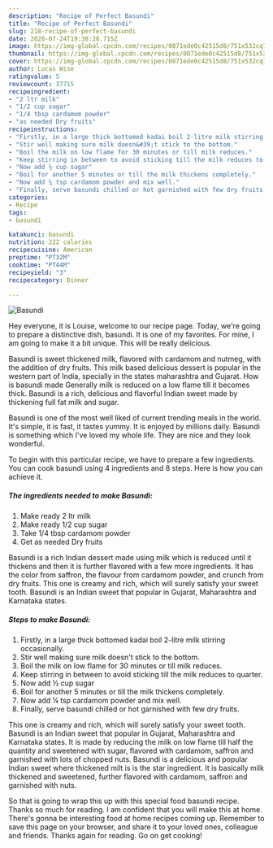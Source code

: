 ```yaml
---
description: "Recipe of Perfect Basundi"
title: "Recipe of Perfect Basundi"
slug: 218-recipe-of-perfect-basundi
date: 2020-07-24T19:38:28.715Z
image: https://img-global.cpcdn.com/recipes/0871ede0c42515d8/751x532cq70/basundi-recipe-main-photo.jpg
thumbnail: https://img-global.cpcdn.com/recipes/0871ede0c42515d8/751x532cq70/basundi-recipe-main-photo.jpg
cover: https://img-global.cpcdn.com/recipes/0871ede0c42515d8/751x532cq70/basundi-recipe-main-photo.jpg
author: Lucas Wise
ratingvalue: 5
reviewcount: 37715
recipeingredient:
- "2 ltr milk"
- "1/2 cup sugar"
- "1/4 tbsp cardamom powder"
- "as needed Dry fruits"
recipeinstructions:
- "Firstly, in a large thick bottomed kadai boil 2-litre milk stirring occasionally."
- "Stir well making sure milk doesn&#39;t stick to the bottom."
- "Boil the milk on low flame for 30 minutes or till milk reduces."
- "Keep stirring in between to avoid sticking till the milk reduces to quarter."
- "Now add ½ cup sugar"
- "Boil for another 5 minutes or till the milk thickens completely."
- "Now add ¼ tsp cardamom powder and mix well."
- "Finally, serve basundi chilled or hot garnished with few dry fruits."
categories:
- Recipe
tags:
- basundi

katakunci: basundi 
nutrition: 222 calories
recipecuisine: American
preptime: "PT32M"
cooktime: "PT44M"
recipeyield: "3"
recipecategory: Dinner

---
```



![Basundi](https://img-global.cpcdn.com/recipes/0871ede0c42515d8/751x532cq70/basundi-recipe-main-photo.jpg)

Hey everyone, it is Louise, welcome to our recipe page. Today, we're going to prepare a distinctive dish, basundi. It is one of my favorites. For mine, I am going to make it a bit unique. This will be really delicious.

Basundi is sweet thickened milk, flavored with cardamom and nutmeg, with the addition of dry fruits. This milk based delicious dessert is popular in the western part of India, specially in the states maharashtra and Gujarat. How is basundi made Generally milk is reduced on a low flame till it becomes thick. Basundi is a rich, delicious and flavorful Indian sweet made by thickening full fat milk and sugar.

Basundi is one of the most well liked of current trending meals in the world. It's simple, it is fast, it tastes yummy. It is enjoyed by millions daily. Basundi is something which I've loved my whole life. They are nice and they look wonderful.


To begin with this particular recipe, we have to prepare a few ingredients. You can cook basundi using 4 ingredients and 8 steps. Here is how you can achieve it.

<!--inarticleads1-->

##### The ingredients needed to make Basundi:

1. Make ready 2 ltr milk
1. Make ready 1/2 cup sugar
1. Take 1/4 tbsp cardamom powder
1. Get as needed Dry fruits


Basundi is a rich Indian dessert made using milk which is reduced until it thickens and then it is further flavored with a few more ingredients. It has the color from saffron, the flavour from cardamom powder, and crunch from dry fruits. This one is creamy and rich, which will surely satisfy your sweet tooth. Basundi is an Indian sweet that popular in Gujarat, Maharashtra and Karnataka states. 

<!--inarticleads2-->

##### Steps to make Basundi:

1. Firstly, in a large thick bottomed kadai boil 2-litre milk stirring occasionally.
1. Stir well making sure milk doesn&#39;t stick to the bottom.
1. Boil the milk on low flame for 30 minutes or till milk reduces.
1. Keep stirring in between to avoid sticking till the milk reduces to quarter.
1. Now add ½ cup sugar
1. Boil for another 5 minutes or till the milk thickens completely.
1. Now add ¼ tsp cardamom powder and mix well.
1. Finally, serve basundi chilled or hot garnished with few dry fruits.


This one is creamy and rich, which will surely satisfy your sweet tooth. Basundi is an Indian sweet that popular in Gujarat, Maharashtra and Karnataka states. It is made by reducing the milk on low flame till half the quantity and sweetened with sugar, flavored with cardamom, saffron and garnished with lots of chopped nuts. Basundi is a delicious and popular Indian sweet where thickened milt is is the star ingredient. It is basically milk thickened and sweetened, further flavored with cardamom, saffron and garnished with nuts. 

So that is going to wrap this up with this special food basundi recipe. Thanks so much for reading. I am confident that you will make this at home. There's gonna be interesting food at home recipes coming up. Remember to save this page on your browser, and share it to your loved ones, colleague and friends. Thanks again for reading. Go on get cooking!
